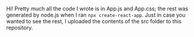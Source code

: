 Hi!
Pretty much all the code I wrote is in App.js and App.css; the rest was generated by node.js when I ran `npx create-react-app`. Just in case you wanted to see the rest, I uploaded the contents of the src folder to this repository.

